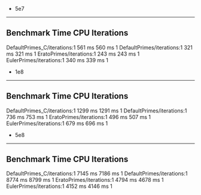 - 5e7

-----------------------------------------------------------------------
Benchmark                             Time             CPU   Iterations
-----------------------------------------------------------------------
DefaultPrimes_C/iterations:1        561 ms          560 ms            1
DefaultPrimes/iterations:1          321 ms          321 ms            1
EratoPrimes/iterations:1            243 ms          243 ms            1
EulerPrimes/iterations:1            340 ms          339 ms            1

- 1e8

-----------------------------------------------------------------------
Benchmark                             Time             CPU   Iterations
-----------------------------------------------------------------------
DefaultPrimes_C/iterations:1       1299 ms         1291 ms            1
DefaultPrimes/iterations:1          736 ms          753 ms            1
EratoPrimes/iterations:1            496 ms          507 ms            1
EulerPrimes/iterations:1            679 ms          696 ms            1

- 5e8

-----------------------------------------------------------------------
Benchmark                             Time             CPU   Iterations
-----------------------------------------------------------------------
DefaultPrimes_C/iterations:1       7145 ms         7186 ms            1
DefaultPrimes/iterations:1         8774 ms         8799 ms            1
EratoPrimes/iterations:1           4794 ms         4678 ms            1
EulerPrimes/iterations:1           4152 ms         4146 ms            1